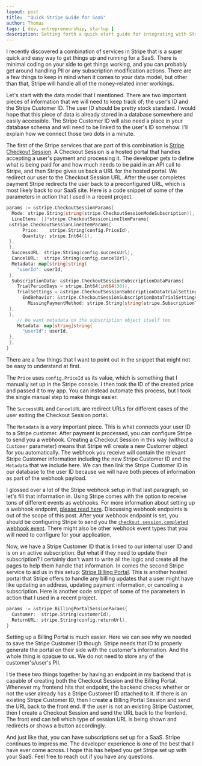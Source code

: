 ```yaml
---
layout: post
title:  "Quick Stripe Guide for SaaS"
author: Thomas
tags: [ dev, entrepreneurship, startup ]
description: Setting forth a quick start guide for integrating with Stripe
---
```


I recently discovered a combination of services in Stripe that is a super quick and easy way to get things up and running for a SaaS. There is minimal coding on your side to get things working, and you can probably get around handling PII or any subscription modification actions. There are a few things to keep in mind when it comes to your data model, but other than that, Stripe will handle all of the money-related inner workings.

Let's start with the data model that I mentioned. There are two important pieces of information that we will need to keep track of; the user's ID and the Stripe Customer ID. The user ID should be pretty stock standard. I would hope that this piece of data is already stored in a database somewhere and easily accessible. The Stripe Customer ID will also need a place in your database schema and will need to be linked to the user's ID somehow. I'll explain how we connect those two dots in a minute.

The first of the Stripe services that are part of this combination is [Stripe Checkout Session](https://docs.stripe.com/billing/subscriptions/build-subscriptions?platform=web&ui=stripe-hosted&lang=go#create-session). A Checkout Session is a hosted portal that handles accepting a user's payment and processing it. The developer gets to define what is being paid for and how much needs to be paid in an API call to Stripe, and then Stripe gives us back a URL for the hosted portal. We redirect our user to the Checkout Session URL. After the user completes payment Stripe redirects the user back to a preconfigured URL, which is most likely back to our SaaS site. Here is a code snippet of some of the parameters in action that I used in a recent project.

```go
params := &stripe.CheckoutSessionParams{
  Mode: stripe.String(string(stripe.CheckoutSessionModeSubscription)),
  LineItems: []*stripe.CheckoutSessionLineItemParams{
 &stripe.CheckoutSessionLineItemParams{
      Price:    stripe.String(config.PriceId),
      Quantity: stripe.Int64(1),
 },
 },
  SuccessURL: stripe.String(config.successUrl),
  CancelURL:  stripe.String(config.cancelUrl),
  Metadata: map[string]string{
    "userId": userId,
 },
  SubscriptionData: &stripe.CheckoutSessionSubscriptionDataParams{
    TrialPeriodDays = stripe.Int64(int64(30)),
    TrialSettings = &stripe.CheckoutSessionSubscriptionDataTrialSettingsParams{
      EndBehavior: &stripe.CheckoutSessionSubscriptionDataTrialSettingsEndBehaviorParams{
        MissingPaymentMethod: stripe.String(string(stripe.SubscriptionTrialSettingsEndBehaviorMissingPaymentMethodPause)),
 },
 },
    // We want metadata on the subscription object itself too
    Metadata: map[string]string{
      "userId": userId,
 },
 },
}
```

There are a few things that I want to point out in the snippet that might not be easy to understand at first.

The `Price` uses `config.PriceId` as its value, which is something that I manually set up in the Stripe console. I then took the ID of the created price and passed it to my app. You can instead automate this process, but I took the single manual step to make things easier.

The `SuccessURL` and `CancelURL` are redirect URLs for different cases of the user exiting the Checkout Session portal.

The `Metadata` is a very important piece. This is what connects your user ID to a Stripe customer. After payment is processed, you can configure Stripe to send you a webhook. Creating a Checkout Session in this way (without a `Customer` parameter) means that Stripe will create a new Customer object for you automatically. The webhook you receive will contain the relevant Stripe Customer information including the new Stripe Customer ID and the `Metadata` that we include here. We can then link the Stripe Customer ID in our database to the user ID because we will have both pieces of information as part of the webhook payload.

I glossed over a lot of the Stripe webhook setup in that last paragraph, so let's fill that information in. Using Stripe comes with the option to receive tons of different events as webhooks. For more information about setting up a webhook endpoint, [please read here](https://docs.stripe.com/webhooks). Discussing webhook endpoints is out of the scope of this post. After your webhook endpoint is set, you should be configuring Stripe to send you the [`checkout.session.completed` webhook event](https://docs.stripe.com/api/events/types#event_types-checkout.session.completed). There might also be other webhook event types that you will need to configure for your application.

Now, we have a Stripe Customer ID that is linked to our internal user ID and is on an active subscription. But what if they need to update their subscription? I certainly don't want to write all the logic and create all the pages to help them handle that information. In comes the second Stripe service to aid us in this setup: [Stripe Billing Portal](https://docs.stripe.com/billing/subscriptions/build-subscriptions?platform=web&ui=stripe-hosted&lang=go#create-portal-session). This is another hosted portal that Stripe offers to handle any billing updates that a user might have like updating an address, updating payment information, or canceling a subscription. Here is another code snippet of some of the parameters in action that I used in a recent project.

```go
params := &stripe.BillingPortalSessionParams{
  Customer:  stripe.String(customerId),
  ReturnURL: stripe.String(config.returnUrl),
}
```

Setting up a Billing Portal is much easier. Here we can see why we needed to save the Stripe Customer ID though. Stripe needs that ID to properly generate the portal on their side with the customer's information. And the whole thing is opaque to us. We do not need to store any of the customer's/user's PII.

I tie these two things together by having an endpoint in my backend that is capable of creating both the Checkout Session and the Billing Portal. Whenever my frontend hits that endpoint, the backend checks whether or not the user already has a Stripe Customer ID attached to it. If there is an existing Stripe Customer ID, then I create a Billing Portal Session and send the URL back to the front end. If the user is not an existing Stripe Customer, then I create a Checkout Session and send the URL back to the frontend. The front end can tell which type of session URL is being shown and redirects or shows a button accordingly.

And just like that, you can have subscriptions set up for a SaaS. Stripe continues to impress me. The developer experience is one of the best that I have ever come across. I hope this has helped you get Stripe set up with your SaaS. Feel free to reach out if you have any questions.
